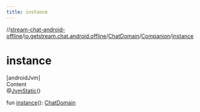 ```yaml
---
title: instance
---
```

//[stream-chat-android-offline](../../../../index.md)/[io.getstream.chat.android.offline](../../index.md)/[ChatDomain](../index.md)/[Companion](index.md)/[instance](instance.md)



# instance  
[androidJvm]  
Content  
@[JvmStatic](https://kotlinlang.org/api/latest/jvm/stdlib/kotlin.jvm/-jvm-static/index.html)()  
  
fun [instance](instance.md)(): [ChatDomain](../index.md)  



